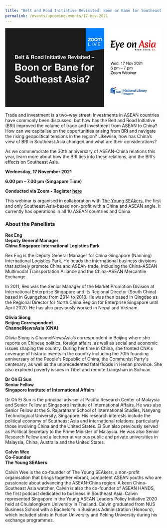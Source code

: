 ```yaml
---
title: "Belt and Road Initiative Revisited: Boon or Bane for Southeast Asia"
permalink: /events/upcoming-events/17-nov-2021
---
```

![Belt and Road Initiative Revisited: Boon or Bane for Southeast Asia](/images/past-events/17-nov-2021/EOA%2017%20Nov%20EDM.jpg)

<!--
 ### **Watch the full programme:**

<div class="bp-youtube">
<iframe width="560" height="315" src="https://www.youtube.com/embed/MkBkB9Ftm88" title="YouTube video player" frameborder="0" allow="accelerometer; autoplay; clipboard-write; encrypted-media; gyroscope; picture-in-picture" allowfullscreen></iframe>
</div>
-->

Trade and investment is a two-way street. Investments in ASEAN countries have commonly been discussed, but how has the Belt and Road Initiative (BRI) improved the volume of trade and investment from ASEAN to China? How can we capitalise on the opportunities arising from BRI and navigate the rising geopolitical tensions in the region? Likewise, how has China’s view of BRI in Southeast Asia changed and what are their considerations?

As we commemorate the 30th anniversary of ASEAN-China relations this year, learn more about how the BRI ties into these relations, and the BRI’s effects on Southeast Asia.

**Wednesday, 17 November 2021**

**6.00 pm – 7.00 pm (Singapore Time)**

**Conducted via Zoom  - Register <a href="https://www.eventbrite.sg/e/eye-on-asia-belt-road-initiative-revisitedboonbane-for-southeast-asia-tickets-187522794727">here</a>**

This webinar is organised in collaboration with [The Young SEAkers](https://www.theyoungseakers.com/), the first and only Southeast Asia-based non-profit with a China and ASEAN angle. It currently has operations in all 10 ASEAN countries and China.

### **About the Panellists**

**Rex Eng**<br>
**Deputy General Manager**<br>
**China Singapore International Logistics Park**

Rex Eng is the Deputy General Manager for China-Singapore (Nanning) International Logistics Park. He heads the international business divisions that actively promote China and ASEAN trade, including the China-ASEAN Multimodal Transportation Alliance and the China-ASEAN Mercantile Exchange.

In 2011, Rex was the Senior Manager of the Market Promotion Division at International Enterprise Singapore and its Regional Director (South China) based in Guangzhou from 2014 to 2018. He was then based in Qingdao as the Regional Director for North China Region for Enterprise Singapore until April 2020. He has also previously worked in Nepal and Vietnam.

**Olivia Siong**<br>
**Beijing Correspondent**<br>
**ChannelNewsAsia (CNA)**

Olivia Siong is ChannelNewsAsia’s correspondent in Beijing where she reports on Chinese politics, foreign affairs, as well as social and economic issues shaping the country. During her time in China, she fronted CNA's coverage of historic events in the country including the 70th founding anniversary of the People's Republic of China, the Communist Party's centenary, as well as the unprecedented fatal floods in Henan province. She also explored poverty issues in Tibet and remote Liangshan in Sichuan.

**Dr Oh Ei Sun**<br>
**Senior Fellow**<br>
**Singapore Institute of International Affairs**

Dr Oh Ei Sun is the principal adviser at Pacific Research Center of Malaysia and Senior Fellow at Singapore Institute of International Affairs. He was also Senior Fellow at the S. Rajaratnam School of International Studies, Nanyang Technological University, Singapore. His research interests include the political economy of Southeast Asia and international relations, particularly those involving China and the United States. Ei Sun also previously served as Political Secretary to the Prime Minister of Malaysia. He was also Senior Research Fellow and a lecturer at various public and private universities in Malaysia, China, Australia and the United States.

**Calvin Wee**<br>
**Co-Founder**<br>
**The Young SEAkers**

Calvin Wee is the co-founder of The Young SEAkers, a non-profit organisation that brings together vibrant, competent ASEAN youths who are passionate about advancing the ASEAN-China region. A keen China-Southeast Asia watcher, Calvin is also the co-founder of ASEAN HANDS, the first podcast dedicated to business in Southeast Asia. Calvin represented Singapore in the Young ASEAN Leaders Policy Initiative 2020 held at Chulalongkorn University in Thailand. Calvin graduated from NUS Business School with a Bachelor’s in Business Administration (Honours), which included stints in Fudan University and Peking University during his exchange programmes.